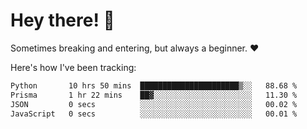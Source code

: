 # Hey there! 👋
Sometimes breaking and entering, but always a beginner. ❤️

Here's how I've been tracking:
<!--START_SECTION:waka-->

```txt
Python       10 hrs 50 mins  ██████████████████████▒░░   88.68 %
Prisma       1 hr 22 mins    ██▓░░░░░░░░░░░░░░░░░░░░░░   11.30 %
JSON         0 secs          ░░░░░░░░░░░░░░░░░░░░░░░░░   00.02 %
JavaScript   0 secs          ░░░░░░░░░░░░░░░░░░░░░░░░░   00.01 %
```

<!--END_SECTION:waka-->
